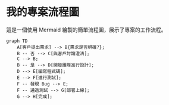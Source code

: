 # 我的專案流程圖

這是一個使用 Mermaid 繪製的簡單流程圖，展示了專案的工作流程。

```mermaid
graph TD
    A[客戶提出需求] --> B{需求是否明確?};
    B -- 否 --> C[與客戶討論澄清];
    C --> B;
    B -- 是 --> D[開發團隊進行設計];
    D --> E[編寫程式碼];
    E --> F[進行測試];
    F -- 發現 Bug --> E;
    F -- 通過測試 --> G[部署上線];
    G --> H[完成];
